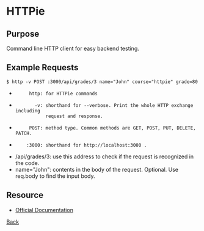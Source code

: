 # HTTPie

## Purpose
Command line HTTP client for easy backend testing.

## Example Requests

```
$ http -v POST :3000/api/grades/3 name="John" course="httpie" grade=80
```

-          http: for HTTPie commands
-            -v: shorthand for --verbose. Print the whole HTTP exchange including
                 request and response.
-          POST: method type. Common methods are GET, POST, PUT, DELETE, PATCH.
-         :3000: shorthand for http://localhost:3000 .
- /api/grades/3: use this address to check if the request is recognized in the
                 code.
-   name="John": contents in the body of the request. Optional. Use req.body to
                 find the input body.

## Resource
- [Official Documentation](https://httpie.org/doc)


[Back](README.md)
